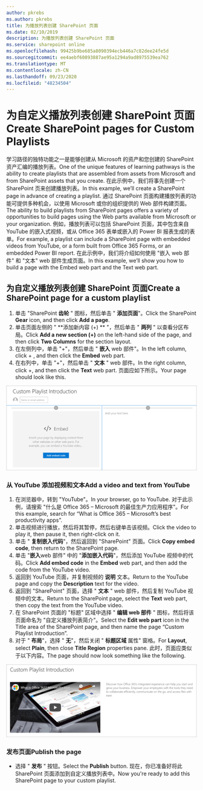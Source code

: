 ```yaml
---
author: pkrebs
ms.author: pkrebs
title: 为播放列表创建 SharePoint 页面
ms.date: 02/10/2019
description: 为播放列表创建 SharePoint 页面
ms.service: sharepoint online
ms.openlocfilehash: 99425b9be685a8090394ecb446a7c82dee24fe5d
ms.sourcegitcommit: ee4aebf60893887ae95a1294a9ad8975539ea762
ms.translationtype: MT
ms.contentlocale: zh-CN
ms.lasthandoff: 09/23/2020
ms.locfileid: "48234504"
---
```

# <a name="create-sharepoint-pages-for-custom-playlists"></a><span data-ttu-id="aff41-103">为自定义播放列表创建 SharePoint 页面</span><span class="sxs-lookup"><span data-stu-id="aff41-103">Create SharePoint pages for Custom Playlists</span></span>

<span data-ttu-id="aff41-104">学习路径的独特功能之一是能够创建从 Microsoft 的资产和您创建的 SharePoint 资产汇编的播放列表。</span><span class="sxs-lookup"><span data-stu-id="aff41-104">One of the unique features of learning pathways is the ability to create playlists that are assembled from assets from Microsoft and from SharePoint assets that you create.</span></span> <span data-ttu-id="aff41-105">在此示例中，我们将事先创建一个 SharePoint 页来创建播放列表。</span><span class="sxs-lookup"><span data-stu-id="aff41-105">In this example, we’ll create a SharePoint page in advance of creating a playlist.</span></span> <span data-ttu-id="aff41-106">通过 SharePoint 页面构建播放列表的功能可提供多种机会，以使用 Microsoft 或你的组织提供的 Web 部件构建页面。</span><span class="sxs-lookup"><span data-stu-id="aff41-106">The ability to build playlists from SharePoint pages offers a variety of opportunities to build pages using the Web parts available from Microsoft or your organization.</span></span> <span data-ttu-id="aff41-107">例如，播放列表可以包括 SharePoint 页面，其中包含来自 YouTube 的嵌入式视频，或从 Office 365 表单或嵌入的 Power BI 报表生成的表单。</span><span class="sxs-lookup"><span data-stu-id="aff41-107">For example, a playlist can include a SharePoint page with embedded videos from YouTube, or a form built from Office 365 Forms, or an embedded Power BI report.</span></span> <span data-ttu-id="aff41-108">在此示例中，我们将介绍如何使用 "嵌入 web 部件" 和 "文本" web 部件生成页面。</span><span class="sxs-lookup"><span data-stu-id="aff41-108">In this example, we’ll show you how to build a page with the Embed web part and the Text web part.</span></span>  

## <a name="create-a-sharepoint-page-for-a-custom-playlist"></a><span data-ttu-id="aff41-109">为自定义播放列表创建 SharePoint 页面</span><span class="sxs-lookup"><span data-stu-id="aff41-109">Create a SharePoint page for a custom playlist</span></span>

1. <span data-ttu-id="aff41-110">单击 "SharePoint **齿轮** " 图标，然后单击 " **添加页面**"。</span><span class="sxs-lookup"><span data-stu-id="aff41-110">Click the SharePoint **Gear** icon, and then click **Add a page**.</span></span>
2. <span data-ttu-id="aff41-111">单击页面左侧的 " \*\*添加新内容 (+) \*\* "，然后单击 " **两列** " 以查看分区布局。</span><span class="sxs-lookup"><span data-stu-id="aff41-111">Click **Add a new section (+)** on the left-hand side of the page, and then click **Two Columns** for the section layout.</span></span>
3. <span data-ttu-id="aff41-112">在左侧列中，单击 "+"，然后单击 " **嵌入** web 部件"。</span><span class="sxs-lookup"><span data-stu-id="aff41-112">In the left column, click + , and then click the **Embed** web part.</span></span> 
4. <span data-ttu-id="aff41-113">在右列中，单击 "+"，然后单击 " **文本** " web 部件。</span><span class="sxs-lookup"><span data-stu-id="aff41-113">In the right column, click +, and then click the **Text** web part.</span></span> <span data-ttu-id="aff41-114">页面应如下所示。</span><span class="sxs-lookup"><span data-stu-id="aff41-114">Your page should look like this.</span></span>

![cg-pagenewstart.png](media/cg-pagenewstart.png)

### <a name="add-a-video-and-text-from-youtube"></a><span data-ttu-id="aff41-116">从 YouTube 添加视频和文本</span><span class="sxs-lookup"><span data-stu-id="aff41-116">Add a video and text from YouTube</span></span>

1. <span data-ttu-id="aff41-117">在浏览器中，转到 "YouTube"。</span><span class="sxs-lookup"><span data-stu-id="aff41-117">In your browser, go to YouTube.</span></span> <span data-ttu-id="aff41-118">对于此示例，请搜索 "什么是 Office 365 – Microsoft 的最佳生产力应用程序"。</span><span class="sxs-lookup"><span data-stu-id="aff41-118">For this example, search for “What is Office 365 – Microsoft’s best productivity apps”.</span></span>
2. <span data-ttu-id="aff41-119">单击视频进行播放，然后将其暂停，然后右键单击该视频。</span><span class="sxs-lookup"><span data-stu-id="aff41-119">Click the video to play it, then pause it, then right-click on it.</span></span> 
3. <span data-ttu-id="aff41-120">单击 " **复制嵌入代码**"，然后返回到 "SharePoint" 页面。</span><span class="sxs-lookup"><span data-stu-id="aff41-120">Click **Copy embed code**, then return to the SharePoint page.</span></span> 
4. <span data-ttu-id="aff41-121">单击 "**嵌入**web 部件" 中的 "**添加嵌入代码**"，然后添加 YouTube 视频中的代码。</span><span class="sxs-lookup"><span data-stu-id="aff41-121">Click **Add embed code** in the **Embed** web part, and then add the code from the YouTube video.</span></span>
5. <span data-ttu-id="aff41-122">返回到 YouTube 页面，并复制视频的 **说明** 文本。</span><span class="sxs-lookup"><span data-stu-id="aff41-122">Return to the YouTube page and copy the **Description** text for the video.</span></span> 
6. <span data-ttu-id="aff41-123">返回到 "SharePoint" 页面，选择 " **文本** " web 部件，然后复制 YouTube 视频中的文本。</span><span class="sxs-lookup"><span data-stu-id="aff41-123">Return to the SharePoint page, select the **Text** web part, then copy the text from the YouTube video.</span></span>
7. <span data-ttu-id="aff41-124">在 SharePoint 页面的 "标题" 区域中选择 " **编辑 web 部件** " 图标，然后将该页面命名为 "自定义播放列表简介"。</span><span class="sxs-lookup"><span data-stu-id="aff41-124">Select the **Edit web part** icon  in the Title area of the SharePoint page, and then name the page “Custom Playlist Introduction”.</span></span> 
8. <span data-ttu-id="aff41-125">对于 " **布局**"，选择 " **无**"，然后关闭 " **标题区域** 属性" 窗格。</span><span class="sxs-lookup"><span data-stu-id="aff41-125">For **Layout**, select **Plain**, then close **Title Region** properties pane.</span></span> <span data-ttu-id="aff41-126">此时，页面应类似于以下内容。</span><span class="sxs-lookup"><span data-stu-id="aff41-126">The page should now look something like the following.</span></span> 

![cg-pagenewfinish.png](media/cg-pagenewfinish.png)

### <a name="publish-the-page"></a><span data-ttu-id="aff41-128">发布页面</span><span class="sxs-lookup"><span data-stu-id="aff41-128">Publish the page</span></span>

- <span data-ttu-id="aff41-129">选择 " **发布** " 按钮。</span><span class="sxs-lookup"><span data-stu-id="aff41-129">Select the **Publish** button.</span></span> <span data-ttu-id="aff41-130">现在，你已准备好将此 SharePoint 页面添加到自定义播放列表中。</span><span class="sxs-lookup"><span data-stu-id="aff41-130">Now you're ready to add this SharePoint page to your custom playlist.</span></span> 